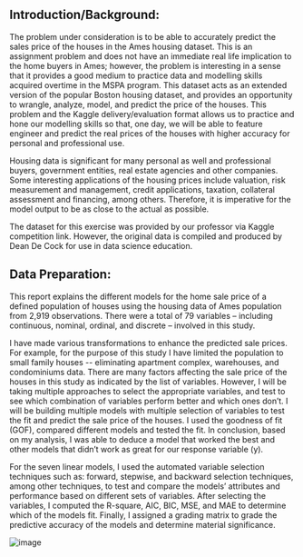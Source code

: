 ## Introduction/Background:

The problem under consideration is to be able to accurately predict the sales price  of the houses in the Ames housing dataset. This is an assignment problem and does not have an immediate real life implication to the home buyers in Ames; however, the problem is interesting in a sense that it provides a good medium to practice data and modelling skills acquired overtime in the MSPA program. This dataset acts as an extended version of the popular Boston housing dataset, and provides an opportunity to wrangle, analyze, model, and predict the price of the houses. This problem and the Kaggle delivery/evaluation format allows us to practice and hone our modelling skills so that, one day, we will be able to feature engineer and predict the real prices of the houses with higher accuracy for personal and professional use.

Housing data is significant for many personal as well and professional buyers, government entities, real estate agencies and other companies. Some interesting applications of the housing prices include valuation, risk measurement and management, credit applications, taxation, collateral assessment and financing, among others. Therefore, it is imperative for the model output to be as close to the actual as possible.

The dataset for this exercise was provided by our professor via Kaggle competition link. However, the original data is compiled and produced by Dean De Cock for use in data science education.

## Data Preparation:

This report explains the different models for the home sale price of a defined population of houses using the housing data of Ames population from 2,919 observations. There were a total of 79 variables – including continuous, nominal, ordinal, and discrete – involved in this study.

I have made various transformations to enhance the predicted sale prices. For example, for the purpose of this study I have limited the population to small family houses -- eliminating apartment complex, warehouses, and condominiums data. There are many factors affecting the sale price of the houses in this study as indicated by the list of variables. However, I will be taking multiple approaches to select the appropriate variables, and test to see which combination of variables perform better and which ones don’t. I will be building multiple models with multiple selection of variables to test the fit and predict the sale price of the houses.  I used the goodness of fit (GOF), compared different models and tested the fit. In conclusion, based on my analysis, I was able to deduce a model that worked the best and other models that didn’t work as great for our response variable (y).

For the seven linear models, I used the automated variable selection techniques  such as: forward, stepwise, and backward selection techniques, among other techniques, to test and compare the models’ attributes and performance based on different sets of variables. After selecting the variables, I computed the R-square, AIC, BIC, MSE, and MAE to determine which of the models fit. Finally, I assigned a grading matrix to grade the predictive accuracy of the models and determine material significance.

![image](https://cloud.githubusercontent.com/assets/26909910/25595262/22c00190-2e92-11e7-889f-66558fab609e.png)
